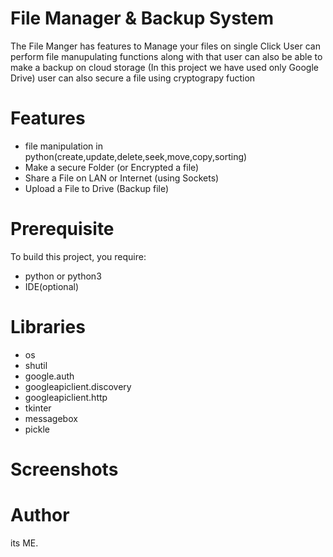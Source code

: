 # File Manager & Backup System

The File Manger has features to Manage your files on single Click User can perform file manupulating functions along with that user can also be able to make a backup on cloud storage (In this project we have used only Google Drive) user can also secure a file using cryptograpy fuction

# Features
* file manipulation in python(create,update,delete,seek,move,copy,sorting)
* Make a secure Folder (or Encrypted a file)
* Share a File on LAN or Internet (using Sockets)
* Upload a File to Drive (Backup file)

# Prerequisite
To build this project, you require:
* python or python3
* IDE(optional)

# Libraries
* os
* shutil
* google.auth
* googleapiclient.discovery
* googleapiclient.http
* tkinter
* messagebox
* pickle

# Screenshots

# Author
its ME.

